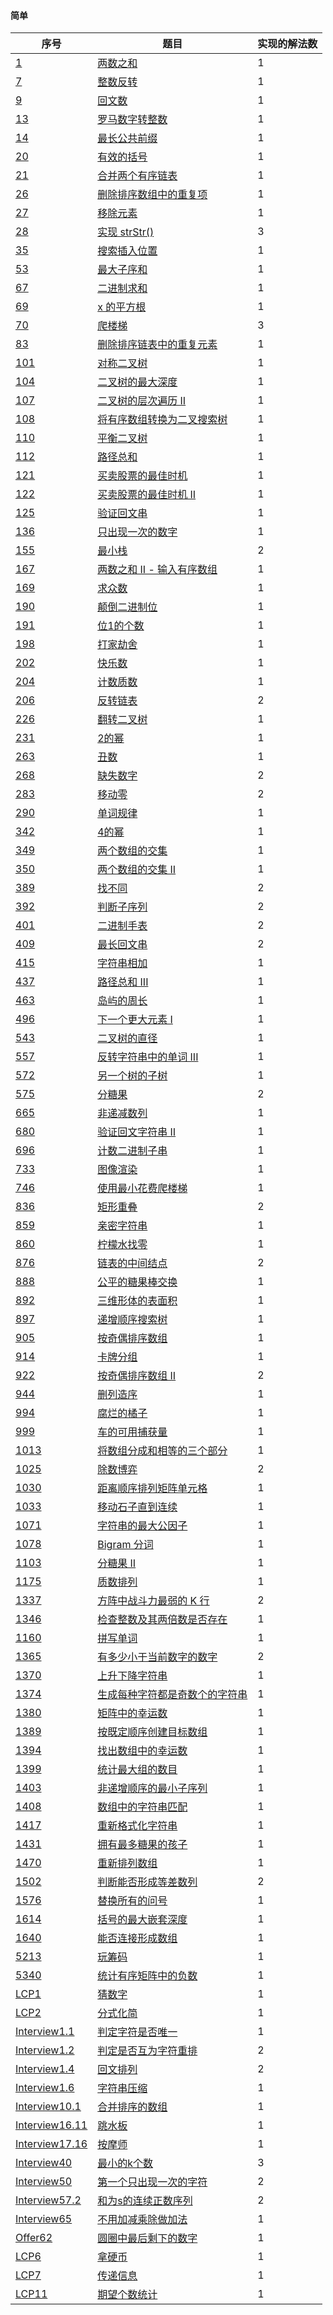 #### 简单

| 序号                                                         | 题目                                                         | 实现的解法数 |
| ------------------------------------------------------------ | ------------------------------------------------------------ | ------------ |
| [1](https://leetcode-cn.com/problems/two-sum/)               | [两数之和](https://github.com/zywaited/leetcode/tree/master/1_500/1_50/1) | 1            |
| [7](https://leetcode-cn.com/problems/reverse-integer/)       | [整数反转](https://github.com/zywaited/leetcode/tree/master/1_500/1_50/7/) | 1            |
| [9](https://leetcode-cn.com/problems/palindrome-number)      | [回文数](https://github.com/zywaited/leetcode/tree/master/1_500/1_50/9/) | 1            |
| [13](https://leetcode-cn.com/problems/roman-to-integer/)     | [罗马数字转整数](https://github.com/zywaited/leetcode/tree/master/1_500/1_50/13/) | 1            |
| [14](https://leetcode-cn.com/problems/longest-common-prefix/) | [最长公共前缀](https://github.com/zywaited/leetcode/tree/master/1_500/1_50/14/) | 1            |
| [20](https://leetcode-cn.com/problems/valid-parentheses/)    | [有效的括号](https://github.com/zywaited/leetcode/tree/master/1_500/1_50/20/) | 1            |
| [21](https://leetcode-cn.com/problems/merge-two-sorted-lists/) | [合并两个有序链表](https://github.com/zywaited/leetcode/tree/master/1_500/1_50/21/) | 1            |
| [26](https://leetcode-cn.com/problems/remove-duplicates-from-sorted-array/) | [删除排序数组中的重复项](https://github.com/zywaited/leetcode/tree/master/1_500/1_50/26/) | 1            |
| [27](https://leetcode-cn.com/problems/remove-element/)       | [移除元素](https://github.com/zywaited/leetcode/tree/master/1_500/1_50/27/) | 1            |
| [28](https://leetcode-cn.com/problems/implement-strstr/)     | [实现 strStr()](https://github.com/zywaited/leetcode/tree/master/1_500/1_50/28/) | 3            |
| [35](https://leetcode-cn.com/problems/search-insert-position/) | [搜索插入位置](https://github.com/zywaited/leetcode/tree/master/1_500/1_50/35/) | 1            |
| [53](https://leetcode-cn.com/problems/maximum-subarray/)     | [最大子序和](https://github.com/zywaited/leetcode/tree/master/1_500/51_100/53/) | 1            |
| [67](https://leetcode-cn.com/problems/add-binary/)           | [二进制求和](https://github.com/zywaited/leetcode/tree/master/1_500/51_100/67/) | 1            |
| [69](https://leetcode-cn.com/problems/sqrtx/)                | [x 的平方根](https://github.com/zywaited/leetcode/tree/master/1_500/51_100/69/) | 1            |
| [70](https://leetcode-cn.com/problems/climbing-stairs/)      | [爬楼梯](https://github.com/zywaited/leetcode/tree/master/1_500/51_100/70/) | 3            |
| [83](https://leetcode-cn.com/problems/remove-duplicates-from-sorted-list/) | [删除排序链表中的重复元素](https://github.com/zywaited/leetcode/tree/master/1_500/51_100/83/) | 1            |
| [101](https://leetcode-cn.com/problems/symmetric-tree/)      | [对称二叉树](https://github.com/zywaited/leetcode/tree/master/1_500/101_150/101/) | 1            |
| [104](https://leetcode-cn.com/problems/maximum-depth-of-binary-tree/) | [二叉树的最大深度](https://github.com/zywaited/leetcode/tree/master/1_500/101_150/104/) | 1            |
| [107](https://leetcode-cn.com/problems/binary-tree-level-order-traversal-ii/) | [二叉树的层次遍历 II](https://github.com/zywaited/leetcode/tree/master/1_500/101_150/107/) | 1            |
| [108](https://leetcode-cn.com/problems/convert-sorted-array-to-binary-search-tree/) | [将有序数组转换为二叉搜索树](https://github.com/zywaited/leetcode/tree/master/1_500/101_150/108/) | 1            |
| [110](https://leetcode-cn.com/problems/balanced-binary-tree) | [平衡二叉树](https://github.com/zywaited/leetcode/tree/master/1_500/101_150/110/) | 1            |
| [112](https://leetcode-cn.com/problems/path-sum/)            | [路径总和](https://github.com/zywaited/leetcode/tree/master/1_500/101_150/112/) | 1            |
| [121](https://leetcode-cn.com/problems/best-time-to-buy-and-sell-stock/) | [买卖股票的最佳时机](https://github.com/zywaited/leetcode/tree/master/1_500/101_150/121/) | 1            |
| [122](https://leetcode-cn.com/problems/best-time-to-buy-and-sell-stock-ii/) | [买卖股票的最佳时机 II](https://github.com/zywaited/leetcode/tree/master/1_500/101_150/122/) | 1            |
| [125](https://leetcode-cn.com/problems/valid-palindrome/)    | [验证回文串](https://github.com/zywaited/leetcode/tree/master/1_500/101_150/125/) | 1            |
| [136](https://leetcode-cn.com/problems/single-number)        | [只出现一次的数字](https://github.com/zywaited/leetcode/tree/master/1_500/101_150/136/) | 1            |
| [155](https://leetcode-cn.com/problems/min-stack/)           | [最小栈](https://github.com/zywaited/leetcode/tree/master/1_500/151_200/155/) | 2            |
| [167](https://leetcode-cn.com/problems/two-sum-ii-input-array-is-sorted/) | [两数之和 II - 输入有序数组](https://github.com/zywaited/leetcode/tree/master/1_500/151_200/167/) | 1            |
| [169](https://leetcode-cn.com/problems/majority-element)     | [求众数](https://github.com/zywaited/leetcode/tree/master/1_500/151_200/169/) | 1            |
| [190](https://leetcode-cn.com/problems/reverse-bits)         | [颠倒二进制位](https://github.com/zywaited/leetcode/tree/master/1_500/151_200/190/) | 1            |
| [191](https://leetcode-cn.com/problems/number-of-1-bits)     | [位1的个数](https://github.com/zywaited/leetcode/tree/master/1_500/151_200/191/) | 1            |
| [198](https://leetcode-cn.com/problems/house-robber/)        | [打家劫舍](https://github.com/zywaited/leetcode/tree/master/1_500/151_200/198/) | 1            |
| [202](https://leetcode-cn.com/problems/happy-number/)        | [快乐数](https://github.com/zywaited/leetcode/tree/master/1_500/201_250/202/) | 1            |
| [204](https://leetcode-cn.com/problems/count-primes/)        | [计数质数](https://github.com/zywaited/leetcode/tree/master/1_500/201_250/204/) | 1            |
| [206](https://leetcode-cn.com/problems/reverse-linked-list/) | [反转链表](https://github.com/zywaited/leetcode/tree/master/1_500/201_250/206/) | 2            |
| [226](https://leetcode-cn.com/problems/invert-binary-tree)   | [翻转二叉树](https://github.com/zywaited/leetcode/tree/master/1_500/201_250/226/) | 1            |
| [231](https://leetcode-cn.com/problems/power-of-two)         | [2的幂](https://github.com/zywaited/leetcode/tree/master/1_500/201_250/231/) | 1            |
| [263](https://leetcode-cn.com/problems/ugly-number/)         | [丑数](https://github.com/zywaited/leetcode/tree/master/1_500/251_300/263/) | 1            |
| [268](https://leetcode-cn.com/problems/missing-number)       | [缺失数字](https://github.com/zywaited/leetcode/tree/master/1_500/251_300/268/) | 2            |
| [283](https://leetcode-cn.com/problems/move-zeroes/)         | [移动零](https://github.com/zywaited/leetcode/tree/master/1_500/251_300/283/) | 2            |
| [290](https://leetcode-cn.com/problems/word-pattern/)        | [单词规律](https://github.com/zywaited/leetcode/tree/master/1_500/251_300/290/) | 1            |
| [342](https://leetcode-cn.com/problems/power-of-four)        | [4的幂](https://github.com/zywaited/leetcode/tree/master/1_500/301_350/342/) | 1            |
| [349](https://leetcode-cn.com/problems/intersection-of-two-arrays/) | [两个数组的交集](https://github.com/zywaited/leetcode/tree/master/1_500/301_350/349/) | 1            |
| [350](https://leetcode-cn.com/problems/intersection-of-two-arrays-ii/) | [两个数组的交集 II](https://github.com/zywaited/leetcode/tree/master/1_500/301_350/350/) | 1            |
| [389](https://leetcode-cn.com/problems/find-the-difference)  | [找不同](https://github.com/zywaited/leetcode/tree/master/1_500/351_400/389/) | 2            |
| [392](https://leetcode-cn.com/problems/is-subsequence/)      | [判断子序列](https://github.com/zywaited/leetcode/tree/master/1_500/351_400/392/) | 2            |
| [401](https://leetcode-cn.com/problems/binary-watch/)        | [二进制手表](https://github.com/zywaited/leetcode/tree/master/1_500/401_450/401/) | 2            |
| [409](https://leetcode-cn.com/problems/longest-palindrome/)  | [最长回文串](https://github.com/zywaited/leetcode/tree/master/1_500/401_450/409/) | 2            |
| [415](https://leetcode-cn.com/problems/add-strings/)         | [字符串相加](https://github.com/zywaited/leetcode/tree/master/1_500/401_450/415/) | 1            |
| [437](https://leetcode-cn.com/problems/path-sum-iii/)        | [路径总和 III](https://github.com/zywaited/leetcode/tree/master/1_500/401_450/437/) | 1            |
| [463](https://leetcode-cn.com/problems/island-perimeter/)    | [岛屿的周长](https://github.com/zywaited/leetcode/tree/master/1_500/451_500/463/) | 1            |
| [496](https://leetcode-cn.com/problems/next-greater-element-i/) | [下一个更大元素 I](https://github.com/zywaited/leetcode/tree/master/1_500/451_500/496/) | 1            |
| [543](https://leetcode-cn.com/problems/diameter-of-binary-tree/) | [二叉树的直径](https://github.com/zywaited/leetcode/tree/master/501_1000/501_550/543/) | 1            |
| [557](https://leetcode-cn.com/problems/reverse-words-in-a-string-iii/) | [反转字符串中的单词 III](https://github.com/zywaited/leetcode/tree/master/501_1000/551_600/557/) | 1            |
| [572](https://leetcode-cn.com/problems/subtree-of-another-tree/) | [另一个树的子树](https://github.com/zywaited/leetcode/tree/master/501_1000/551_600/572/) | 1            |
| [575](https://leetcode-cn.com/problems/distribute-candies/)  | [分糖果](https://github.com/zywaited/leetcode/tree/master/501_1000/551_600/575/) | 2            |
| [665](https://leetcode-cn.com/problems/non-decreasing-array/) | [非递减数列](https://github.com/zywaited/leetcode/tree/master/501_1000/651_700/665/) | 1            |
| [680](https://leetcode-cn.com/problems/valid-palindrome-ii/) | [验证回文字符串 Ⅱ](https://github.com/zywaited/leetcode/tree/master/501_1000/651_700/680/) | 1            |
| [696](https://leetcode-cn.com/problems/count-binary-substrings/) | [计数二进制子串](https://github.com/zywaited/leetcode/tree/master/501_1000/651_700/696/) | 1            |
| [733](https://leetcode-cn.com/problems/flood-fill/)          | [图像渲染](https://github.com/zywaited/leetcode/tree/master/501_1000/651_700/733/) | 1            |
| [746](https://leetcode-cn.com/problems/min-cost-climbing-stairs/) | [使用最小花费爬楼梯](https://github.com/zywaited/leetcode/tree/master/501_1000/651_700/746/) | 1            |
| [836](https://leetcode-cn.com/problems/rectangle-overlap/)   | [矩形重叠](https://github.com/zywaited/leetcode/tree/master/501_1000/801_850/836/) | 2            |
| [859](https://leetcode-cn.com/problems/buddy-strings/)       | [亲密字符串](https://github.com/zywaited/leetcode/tree/master/501_1000/851_900/859/) | 1            |
| [860](https://leetcode-cn.com/problems/lemonade-change/)     | [柠檬水找零](https://github.com/zywaited/leetcode/tree/master/501_1000/851_900/860/) | 1            |
| [876](https://leetcode-cn.com/problems/middle-of-the-linked-list/) | [链表的中间结点](https://github.com/zywaited/leetcode/tree/master/501_1000/851_900/876/) | 2            |
| [888](https://leetcode-cn.com/problems/fair-candy-swap/)     | [公平的糖果棒交换](https://github.com/zywaited/leetcode/tree/master/501_1000/851_900/888/) | 1            |
| [892](https://leetcode-cn.com/problems/surface-area-of-3d-shapes/) | [三维形体的表面积](https://github.com/zywaited/leetcode/tree/master/501_1000/851_900/892/) | 1            |
| [897](https://leetcode-cn.com/problems/increasing-order-search-tree/) | [递增顺序搜索树](https://github.com/zywaited/leetcode/tree/master/501_1000/851_900/897/) | 1            |
| [905](https://leetcode-cn.com/problems/sort-array-by-parity/) | [按奇偶排序数组](https://github.com/zywaited/leetcode/tree/master/501_1000/901_950/905/) | 1            |
| [914](https://leetcode-cn.com/problems/x-of-a-kind-in-a-deck-of-cards/) | [卡牌分组](https://github.com/zywaited/leetcode/tree/master/501_1000/901_950/914/) | 1            |
| [922](https://leetcode-cn.com/problems/sort-array-by-parity-ii/) | [按奇偶排序数组 II](https://github.com/zywaited/leetcode/tree/master/501_1000/901_950/922/) | 2            |
| [944](https://leetcode-cn.com/problems/delete-columns-to-make-sorted/) | [删列造序](https://github.com/zywaited/leetcode/tree/master/501_1000/901_950/944/) | 1            |
| [994](https://leetcode-cn.com/problems/rotting-oranges/)     | [腐烂的橘子](https://github.com/zywaited/leetcode/tree/master/501_1000/951_1000/994/) | 1            |
| [999](https://leetcode-cn.com/problems/available-captures-for-rook/) | [车的可用捕获量](https://github.com/zywaited/leetcode/tree/master/501_1000/951_1000/999/) | 1            |
| [1013](https://leetcode-cn.com/problems/partition-array-into-three-parts-with-equal-sum/) | [将数组分成和相等的三个部分](https://github.com/zywaited/leetcode/tree/master/1001_1500/1001_1050/1013/) | 1            |
| [1025](https://leetcode-cn.com/problems/divisor-game/)       | [除数博弈](https://github.com/zywaited/leetcode/tree/master/1001_1500/1001_1050/1025/) | 2            |
| [1030](https://leetcode-cn.com/problems/matrix-cells-in-distance-order/) | [距离顺序排列矩阵单元格](https://github.com/zywaited/leetcode/tree/master/1001_1500/1001_1050/1030/) | 1            |
| [1033](https://leetcode-cn.com/problems/moving-stones-until-consecutive/) | [移动石子直到连续](https://github.com/zywaited/leetcode/tree/master/1001_1500/1001_1050/1033/) | 1            |
| [1071](https://leetcode-cn.com/problems/greatest-common-divisor-of-strings/) | [字符串的最大公因子](https://github.com/zywaited/leetcode/tree/master/1001_1500/1051_1100/1071/) | 1            |
| [1078](https://leetcode-cn.com/problems/occurrences-after-bigram/) | [Bigram 分词](https://github.com/zywaited/leetcode/tree/master/1001_1500/1051_1100/1078/) | 1            |
| [1103](https://leetcode-cn.com/problems/distribute-candies-to-people/) | [分糖果 II](https://github.com/zywaited/leetcode/tree/master/1001_1500/1101_1150/1103/) | 1            |
| [1175](https://leetcode-cn.com/problems/prime-arrangements/) | [质数排列](https://github.com/zywaited/leetcode/tree/master/1001_1500/1151_1200/1175/) | 1            |
| [1337](https://leetcode-cn.com/problems/the-k-weakest-rows-in-a-matrix/) | [方阵中战斗力最弱的 K 行](https://github.com/zywaited/leetcode/tree/master/1001_1500/1301_1350/1337/) | 2            |
| [1346](https://leetcode-cn.com/problems/check-if-n-and-its-double-exist/) | [检查整数及其两倍数是否存在](https://github.com/zywaited/leetcode/tree/master/1001_1500/1301_1350/1346/) | 1            |
| [1160](https://leetcode-cn.com/problems/find-words-that-can-be-formed-by-characters/) | [拼写单词](https://github.com/zywaited/leetcode/tree/master/1001_1500/1151_1200/1160/) | 1            |
| [1365](https://leetcode-cn.com/problems/how-many-numbers-are-smaller-than-the-current-number/) | [有多少小于当前数字的数字](https://github.com/zywaited/leetcode/tree/master/1001_1500/1351_1400/1365/) | 2            |
| [1370](https://leetcode-cn.com/problems/increasing-decreasing-string/) | [上升下降字符串](https://github.com/zywaited/leetcode/tree/master/1001_1500/1351_1400/1370/) | 1            |
| [1374](https://leetcode-cn.com/problems/reverse-words-in-a-string/) | [生成每种字符都是奇数个的字符串](https://github.com/zywaited/leetcode/tree/master/1001_1500/1351_1400/1374/) | 1            |
| [1380](https://leetcode-cn.com/problems/lucky-numbers-in-a-matrix/) | [矩阵中的幸运数](https://github.com/zywaited/leetcode/tree/master/1001_1500/1351_1400/1380/) | 1            |
| [1389](https://leetcode-cn.com/problems/create-target-array-in-the-given-order/) | [按既定顺序创建目标数组](https://github.com/zywaited/leetcode/tree/master/1001_1500/1351_1400/1389/) | 1            |
| [1394](https://leetcode-cn.com/problems/find-lucky-integer-in-an-array/) | [找出数组中的幸运数](https://github.com/zywaited/leetcode/tree/master/1001_1500/1351_1400/1394/) | 1            |
| [1399](https://leetcode-cn.com/problems/count-largest-group/) | [统计最大组的数目](https://github.com/zywaited/leetcode/tree/master/1001_1500/1351_1400/1399/) | 1            |
| [1403](https://leetcode-cn.com/problems/minimum-subsequence-in-non-increasing-order/) | [非递增顺序的最小子序列](https://github.com/zywaited/leetcode/tree/master/1001_1500/1401_1450/1403/) | 1            |
| [1408](https://leetcode-cn.com/problems/string-matching-in-an-array/) | [数组中的字符串匹配](https://github.com/zywaited/leetcode/tree/master/1001_1500/1401_1450/1408/) | 1            |
| [1417](https://leetcode-cn.com/problems/reformat-the-string/) | [重新格式化字符串](https://github.com/zywaited/leetcode/tree/master/1001_1500/1401_1450/1417/) | 1            |
| [1431](https://leetcode-cn.com/problems/kids-with-the-greatest-number-of-candies/) | [拥有最多糖果的孩子](https://github.com/zywaited/leetcode/tree/master/1001_1500/1401_1450/1431/) | 1            |
| [1470](https://leetcode-cn.com/problems/shuffle-the-array/)  | [重新排列数组](https://github.com/zywaited/leetcode/tree/master/1001_1500/1451_1500/1470/) | 1            |
| [1502](https://leetcode-cn.com/problems/can-make-arithmetic-progression-from-sequence/) | [判断能否形成等差数列](https://github.com/zywaited/leetcode/tree/master/1501_2000/1501_1550/1502/) | 2            |
| [1576](https://leetcode-cn.com/problems/replace-all-s-to-avoid-consecutive-repeating-characters/) | [替换所有的问号](https://github.com/zywaited/leetcode/tree/master/1501_2000/1551_1600/1576/) | 1            |
| [1614](https://leetcode-cn.com/problems/maximum-nesting-depth-of-the-parentheses/) | [括号的最大嵌套深度](https://github.com/zywaited/leetcode/tree/master/1501_2000/1601_1650/1614/) | 1            |
| [1640](https://leetcode-cn.com/problems/check-array-formation-through-concatenation/) | [能否连接形成数组](https://github.com/zywaited/leetcode/tree/master/1501_2000/1601_1650/1640/) | 1            |
| [5213](https://leetcode-cn.com/problems/play-with-chips/)    | [玩筹码](https://github.com/zywaited/leetcode/tree/master/5001_5500/5201_5250/5213/) | 1            |
| [5340](https://leetcode-cn.com/problems/count-negative-numbers-in-a-sorted-matrix/) | [统计有序矩阵中的负数](https://github.com/zywaited/leetcode/tree/master/5001_5500/5301_5350/5340/) | 1            |
| [LCP1](https://leetcode-cn.com/problems/guess-numbers/)      | [猜数字](https://github.com/zywaited/leetcode/tree/master/LCP/1_50/1/) | 1            |
| [LCP2](https://leetcode-cn.com/problems/deep-dark-fraction/) | [分式化简](https://github.com/zywaited/leetcode/tree/master/LCP/1_50/2/) | 1            |
| [Interview1.1](https://leetcode-cn.com/problems/is-unique-lcci/) | [判定字符是否唯一](https://github.com/zywaited/leetcode/tree/master/Interview/1_1_9/1/) | 1            |
| [Interview1.2](https://leetcode-cn.com/problems/check-permutation-lcci/) | [判定是否互为字符重排](https://github.com/zywaited/leetcode/tree/master/Interview/1_1_9/2/) | 2            |
| [Interview1.4](https://leetcode-cn.com/problems/palindrome-permutation-lcci/) | [回文排列](https://github.com/zywaited/leetcode/tree/master/Interview/1_1_9/4/) | 2            |
| [Interview1.6](https://leetcode-cn.com/problems/one-away-lcci/) | [字符串压缩](https://github.com/zywaited/leetcode/tree/master/Interview/1_1_9/6/) | 1            |
| [Interview10.1](https://leetcode-cn.com/problems/sorted-merge-lcci/) | [合并排序的数组](https://github.com/zywaited/leetcode/tree/master/Interview/10_1_11/1/) | 1            |
| [Interview16.11](https://leetcode-cn.com/problems/diving-board-lcci/) | [跳水板](https://github.com/zywaited/leetcode/tree/master/Interview/16_1_50/11/) | 1            |
| [Interview17.16](https://leetcode-cn.com/problems/the-masseuse-lcci/) | [按摩师](https://github.com/zywaited/leetcode/tree/master/Interview/17_1_50/16/) | 1            |
| [Interview40](https://leetcode-cn.com/problems/zui-xiao-de-kge-shu-lcof/) | [最小的k个数](https://github.com/zywaited/leetcode/tree/master/Interview/1_50/40/) | 3            |
| [Interview50](https://leetcode-cn.com/problems/di-yi-ge-zhi-chu-xian-yi-ci-de-zi-fu-lcof/) | [第一个只出现一次的字符](https://github.com/zywaited/leetcode/tree/master/Interview/1_50/50/) | 2            |
| [Interview57.2](https://leetcode-cn.com/problems/he-wei-sde-lian-xu-zheng-shu-xu-lie-lcof/) | [和为s的连续正数序列](https://github.com/zywaited/leetcode/tree/master/Interview/57_1_50/2/) | 2            |
| [Interview65](https://leetcode-cn.com/problems/bu-yong-jia-jian-cheng-chu-zuo-jia-fa-lcof/) | [不用加减乘除做加法](https://github.com/zywaited/leetcode/tree/master/Interview/51_100/65/) | 1            |
| [Offer62](https://leetcode-cn.com/problems/yuan-quan-zhong-zui-hou-sheng-xia-de-shu-zi-lcof/) | [圆圈中最后剩下的数字](https://github.com/zywaited/leetcode/tree/master/Offer/51_100/65/) | 1            |
| [LCP6](https://leetcode-cn.com/problems/na-ying-bi/)         | [拿硬币](https://github.com/zywaited/leetcode/tree/master/LCP/1_50/6/) | 1            |
| [LCP7](https://leetcode-cn.com/problems/chuan-di-xin-xi/)    | [传递信息](https://github.com/zywaited/leetcode/tree/master/LCP/1_50/7/) | 1            |
| [LCP11](https://leetcode-cn.com/problems/qi-wang-ge-shu-tong-ji/) | [期望个数统计](https://github.com/zywaited/leetcode/tree/master/LCP/1_50/11/) | 1            |

